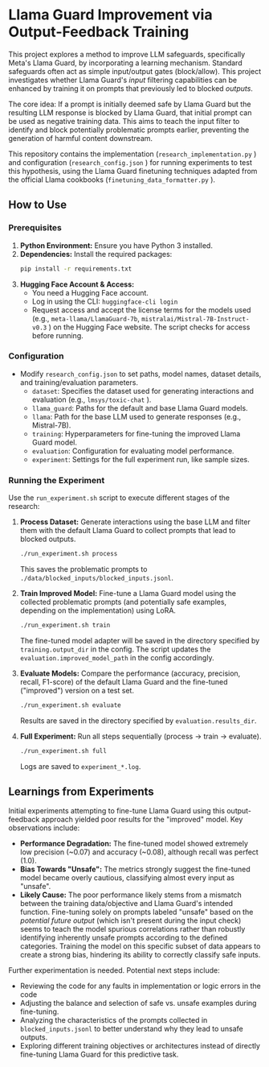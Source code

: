 # Llama Guard Improvement via Output-Feedback Training

This project explores a method to improve LLM safeguards, specifically Meta's Llama Guard, by incorporating a learning mechanism. Standard safeguards often act as simple input/output gates (block/allow). This project investigates whether Llama Guard's *input* filtering capabilities can be enhanced by training it on prompts that previously led to blocked *outputs*.

The core idea: If a prompt is initially deemed safe by Llama Guard but the resulting LLM response is blocked by Llama Guard, that initial prompt can be used as negative training data. This aims to teach the input filter to identify and block potentially problematic prompts earlier, preventing the generation of harmful content downstream.

This repository contains the implementation (`research_implementation.py` ) and configuration (`research_config.json` ) for running experiments to test this hypothesis, using the Llama Guard finetuning techniques adapted from the official Llama cookbooks (`finetuning_data_formatter.py` ).

## How to Use

### Prerequisites

1.  **Python Environment:** Ensure you have Python 3 installed.
2.  **Dependencies:** Install the required packages:
    ```bash
    pip install -r requirements.txt 
    ```
3.  **Hugging Face Account & Access:**
    * You need a Hugging Face account.
    * Log in using the CLI: `huggingface-cli login`
    * Request access and accept the license terms for the models used (e.g., `meta-llama/LlamaGuard-7b`, `mistralai/Mistral-7B-Instruct-v0.3` ) on the Hugging Face website. The script checks for access before running.

### Configuration

* Modify `research_config.json`  to set paths, model names, dataset details, and training/evaluation parameters.
    * `dataset`: Specifies the dataset used for generating interactions and evaluation (e.g., `lmsys/toxic-chat` ).
    * `llama_guard`: Paths for the default and base Llama Guard models.
    * `llama`: Path for the base LLM used to generate responses (e.g., Mistral-7B).
    * `training`: Hyperparameters for fine-tuning the improved Llama Guard model.
    * `evaluation`: Configuration for evaluating model performance.
    * `experiment`: Settings for the full experiment run, like sample sizes.

### Running the Experiment

Use the `run_experiment.sh` script  to execute different stages of the research:

1.  **Process Dataset:** Generate interactions using the base LLM and filter them with the default Llama Guard to collect prompts that lead to blocked outputs.
    ```bash
    ./run_experiment.sh process
    ```
    This saves the problematic prompts to `./data/blocked_inputs/blocked_inputs.jsonl`.

2.  **Train Improved Model:** Fine-tune a Llama Guard model using the collected problematic prompts (and potentially safe examples, depending on the implementation) using LoRA.
    ```bash
    ./run_experiment.sh train
    ```
    The fine-tuned model adapter will be saved in the directory specified by `training.output_dir` in the config. The script updates the `evaluation.improved_model_path` in the config accordingly.

3.  **Evaluate Models:** Compare the performance (accuracy, precision, recall, F1-score) of the default Llama Guard and the fine-tuned ("improved") version on a test set.
    ```bash
    ./run_experiment.sh evaluate
    ```
    Results are saved in the directory specified by `evaluation.results_dir`.

4.  **Full Experiment:** Run all steps sequentially (process -> train -> evaluate).
    ```bash
    ./run_experiment.sh full
    ```
    Logs are saved to `experiment_*.log`.

## Learnings from Experiments

Initial experiments attempting to fine-tune Llama Guard using this output-feedback approach yielded poor results for the "improved" model. Key observations include:

* **Performance Degradation:** The fine-tuned model showed extremely low precision (~0.07) and accuracy (~0.08), although recall was perfect (1.0).
* **Bias Towards "Unsafe":** The metrics strongly suggest the fine-tuned model became overly cautious, classifying almost every input as "unsafe".
* **Likely Cause:** The poor performance likely stems from a mismatch between the training data/objective and Llama Guard's intended function. Fine-tuning solely on prompts labeled "unsafe" based on the *potential future output* (which isn't present during the input check) seems to teach the model spurious correlations rather than robustly identifying inherently unsafe prompts according to the defined categories. Training the model on this specific subset of data appears to create a strong bias, hindering its ability to correctly classify safe inputs.

Further experimentation is needed. Potential next steps include:
* Reviewing the code for any faults in implementation or logic errors in the code
* Adjusting the balance and selection of safe vs. unsafe examples during fine-tuning.
* Analyzing the characteristics of the prompts collected in `blocked_inputs.jsonl` to better understand why they lead to unsafe outputs.
* Exploring different training objectives or architectures instead of directly fine-tuning Llama Guard for this predictive task.